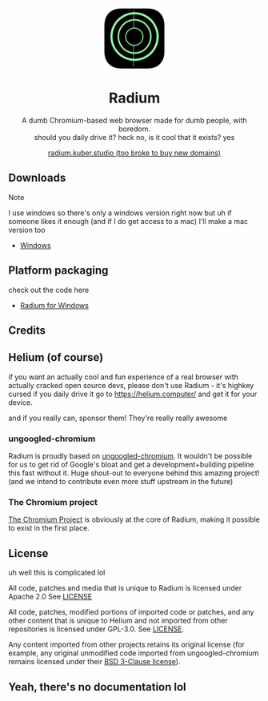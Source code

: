 <div align="center">
    <br/>
    <p>
        <img src="resources/branding/app_icon/raw.png"
            title="Radium" alt="Radium logo" width="120" />
        <h1>Radium</h1>
    </p>
    <p width="120">
        A dumb Chromium-based web browser made for dumb people, with boredom.
        <br>
        should you daily drive it? heck no, is it cool that it exists? yes
    </p>
    <a href="https://radium.kuber.studio/">
        radium.kuber.studio (too broke to buy new domains)
    </a>
    <br/>
</div>

## Downloads
> [!NOTE]
> I use windows so there's only a windows version right now but uh if someone likes it enough (and if I do get access to a mac) I'll make a mac version too
- [Windows](https://github.com/imputnet/radium-windows/releases/latest)

## Platform packaging
check out the code here
- [Radium for Windows](https://github.com/imputnet/radium-windows)

## Credits

## Helium (of course)
if you want an actually cool and fun experience of a real browser with actually cracked open source devs, please don't use Radium - it's highkey cursed if you daily drive it 
go to https://helium.computer/ and get it for your device.

and if you really can, sponsor them! They're really really awesome

### ungoogled-chromium
Radium is proudly based on [ungoogled-chromium](https://github.com/ungoogled-software/ungoogled-chromium).
It wouldn't be possible for us to get rid of Google's bloat and get a development+building pipeline this fast without it.
Huge shout-out to everyone behind this amazing project!
(and we intend to contribute even more stuff upstream in the future)

### The Chromium project
[The Chromium Project](https://www.chromium.org/) is obviously at the core of Radium,
making it possible to exist in the first place.

## License
uh well this is complicated lol

All code, patches and media that is unique to Radium is licensed under Apache 2.0 See [LICENSE](LICENSE)

All code, patches, modified portions of imported code or patches, and
any other content that is unique to Helium and not imported from other
repositories is licensed under GPL-3.0. See [LICENSE](LICENSE.helium).

Any content imported from other projects retains its original license (for
example, any original unmodified code imported from ungoogled-chromium remains
licensed under their [BSD 3-Clause license](LICENSE.ungoogled_chromium)).

## Yeah, there's no documentation lol
